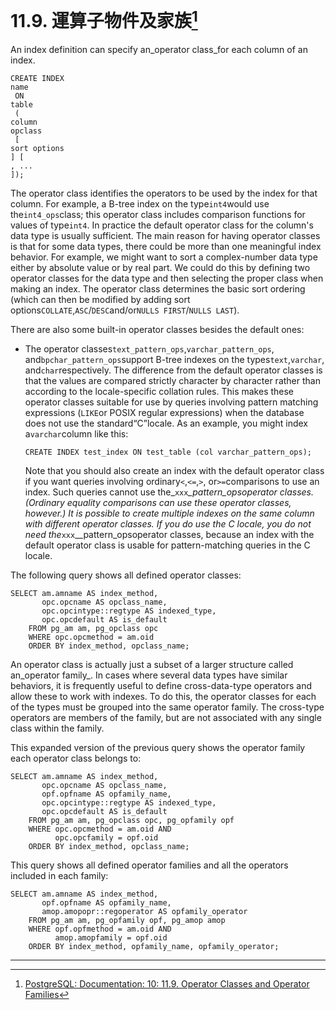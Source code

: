 # 11.9. 運算子物件及家族[^1]

An index definition can specify an_operator class_for each column of an index.

```
CREATE INDEX 
name
 ON 
table
 (
column
opclass
 [
sort options
] [
, ...
]);

```

The operator class identifies the operators to be used by the index for that column. For example, a B-tree index on the type`int4`would use the`int4_ops`class; this operator class includes comparison functions for values of type`int4`. In practice the default operator class for the column's data type is usually sufficient. The main reason for having operator classes is that for some data types, there could be more than one meaningful index behavior. For example, we might want to sort a complex-number data type either by absolute value or by real part. We could do this by defining two operator classes for the data type and then selecting the proper class when making an index. The operator class determines the basic sort ordering \(which can then be modified by adding sort options`COLLATE`,`ASC`/`DESC`and/or`NULLS FIRST`/`NULLS LAST`\).

There are also some built-in operator classes besides the default ones:

* The operator classes`text_pattern_ops`,`varchar_pattern_ops`, and`bpchar_pattern_ops`support B-tree indexes on the types`text`,`varchar`, and`char`respectively. The difference from the default operator classes is that the values are compared strictly character by character rather than according to the locale-specific collation rules. This makes these operator classes suitable for use by queries involving pattern matching expressions \(`LIKE`or POSIX regular expressions\) when the database does not use the standard“C”locale. As an example, you might index a`varchar`column like this:

  ```
  CREATE INDEX test_index ON test_table (col varchar_pattern_ops);

  ```

  Note that you should also create an index with the default operator class if you want queries involving ordinary`<`,`<=`,`>`, or`>=`comparisons to use an index. Such queries cannot use the_`xxx`_\_pattern\_opsoperator classes. \(Ordinary equality comparisons can use these operator classes, however.\) It is possible to create multiple indexes on the same column with different operator classes. If you do use the C locale, you do not need the_`xxx`_\_pattern\_opsoperator classes, because an index with the default operator class is usable for pattern-matching queries in the C locale.

The following query shows all defined operator classes:

```
SELECT am.amname AS index_method,
       opc.opcname AS opclass_name,
       opc.opcintype::regtype AS indexed_type,
       opc.opcdefault AS is_default
    FROM pg_am am, pg_opclass opc
    WHERE opc.opcmethod = am.oid
    ORDER BY index_method, opclass_name;

```

An operator class is actually just a subset of a larger structure called an_operator family_. In cases where several data types have similar behaviors, it is frequently useful to define cross-data-type operators and allow these to work with indexes. To do this, the operator classes for each of the types must be grouped into the same operator family. The cross-type operators are members of the family, but are not associated with any single class within the family.

This expanded version of the previous query shows the operator family each operator class belongs to:

```
SELECT am.amname AS index_method,
       opc.opcname AS opclass_name,
       opf.opfname AS opfamily_name,
       opc.opcintype::regtype AS indexed_type,
       opc.opcdefault AS is_default
    FROM pg_am am, pg_opclass opc, pg_opfamily opf
    WHERE opc.opcmethod = am.oid AND
          opc.opcfamily = opf.oid
    ORDER BY index_method, opclass_name;

```

This query shows all defined operator families and all the operators included in each family:

```
SELECT am.amname AS index_method,
       opf.opfname AS opfamily_name,
       amop.amopopr::regoperator AS opfamily_operator
    FROM pg_am am, pg_opfamily opf, pg_amop amop
    WHERE opf.opfmethod = am.oid AND
          amop.amopfamily = opf.oid
    ORDER BY index_method, opfamily_name, opfamily_operator;
```

---



[^1]:  [PostgreSQL: Documentation: 10: 11.9. Operator Classes and Operator Families](https://www.postgresql.org/docs/10/static/indexes-opclass.html)

